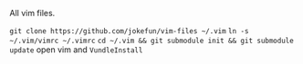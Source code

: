 All vim files.

`git clone https://github.com/jokefun/vim-files ~/.vim`
`ln -s ~/.vim/vimrc ~/.vimrc`
`cd ~/.vim && git submodule init && git submodule update`
open vim and `VundleInstall`

